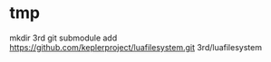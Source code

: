 # tmp

mkdir 3rd
git submodule add https://github.com/keplerproject/luafilesystem.git 3rd/luafilesystem
